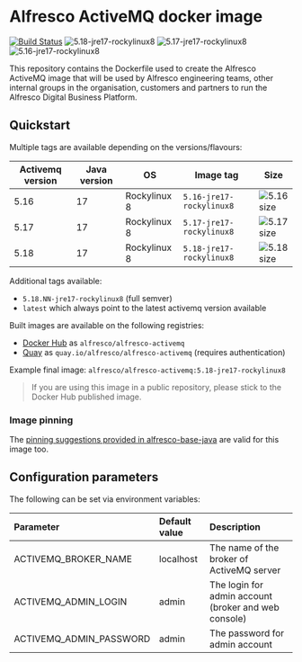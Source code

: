 # Alfresco ActiveMQ docker image

[![Build Status](https://img.shields.io/github/actions/workflow/status/Alfresco/alfresco-docker-activemq/build.yml?branch=master)](https://github.com/Alfresco/alfresco-docker-activemq/actions/workflows/build.yml)
![5.18-jre17-rockylinux8](https://img.shields.io/docker/v/alfresco/alfresco-activemq/latest)
![5.17-jre17-rockylinux8](https://img.shields.io/docker/v/alfresco/alfresco-activemq/5.17-jre17-rockylinux8)
![5.16-jre17-rockylinux8](https://img.shields.io/docker/v/alfresco/alfresco-activemq/5.16-jre17-rockylinux8)

This repository contains the Dockerfile used to create the Alfresco ActiveMQ
image that will be used by Alfresco engineering teams, other internal groups in
the organisation, customers and partners to run the Alfresco Digital Business
Platform.

## Quickstart

Multiple tags are available depending on the versions/flavours:

Activemq version | Java version | OS           | Image tag                | Size
-----------------|--------------|--------------|--------------------------|----------------
5.16             | 17           | Rockylinux 8 | `5.16-jre17-rockylinux8` | ![5.16 size][1]
5.17             | 17           | Rockylinux 8 | `5.17-jre17-rockylinux8` | ![5.17 size][2]
5.18             | 17           | Rockylinux 8 | `5.18-jre17-rockylinux8` | ![5.18 size][3]

[1]: https://img.shields.io/docker/image-size/alfresco/alfresco-activemq/5.16-jre17-rockylinux8
[2]: https://img.shields.io/docker/image-size/alfresco/alfresco-activemq/5.17-jre17-rockylinux8
[3]: https://img.shields.io/docker/image-size/alfresco/alfresco-activemq/5.18-jre17-rockylinux8

Additional tags available:

* `5.18.NN-jre17-rockylinux8` (full semver)
* `latest` which always point to the latest activemq version available

Built images are available on the following registries:

* [Docker Hub](https://hub.docker.com/r/alfresco/alfresco-activemq) as `alfresco/alfresco-activemq`
* [Quay](https://quay.io/repository/alfresco/alfresco-activemq) as `quay.io/alfresco/alfresco-activemq` (requires authentication)

Example final image: `alfresco/alfresco-activemq:5.18-jre17-rockylinux8`

> If you are using this image in a public repository, please stick to the Docker Hub published image.

### Image pinning

The [pinning suggestions provided in alfresco-base-java](https://github.com/Alfresco/alfresco-docker-base-java/blob/master/README.md#image-pinning) are valid for this image too.

## Configuration parameters

The following can be set via environment variables:

| Parameter               | Default value | Description                                          |
|:------------------------|:--------------|:-----------------------------------------------------|
| ACTIVEMQ_BROKER_NAME    | localhost     | The name of the broker of ActiveMQ server            |
| ACTIVEMQ_ADMIN_LOGIN    | admin         | The login for admin account (broker and web console) |
| ACTIVEMQ_ADMIN_PASSWORD | admin         | The password for admin account                       |
